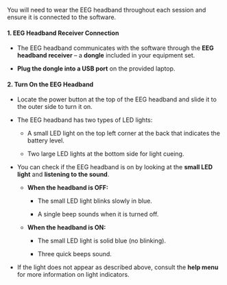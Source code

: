 You will need to wear the EEG headband throughout each session and ensure it is connected to the software.

#### 1. EEG Headband Receiver Connection

- The EEG headband communicates with the software through the **EEG headband receiver** – a **dongle** included in your equipment set.

- **Plug the dongle into a USB port** on the provided laptop.

#### 2. Turn On the EEG Headband

- Locate the power button at the top of the EEG headband and slide it to the outer side to turn it on.

- The EEG headband has two types of LED lights:

    - A small LED light on the top left corner at the back that indicates the battery level.

    - Two large LED lights at the bottom side for light cueing.

- You can check if the EEG headband is on by looking at the **small LED light** and **listening to the sound**.

    - **When the headband is OFF:**
        
        - The small LED light blinks slowly in blue.

        - A single beep sounds when it is turned off.
    
    - **When the headband is ON:**
        
        - The small LED light is solid blue (no blinking).
        
        - Three quick beeps sound.

- If the light does not appear as described above, consult the **help menu** for more information on light indicators.